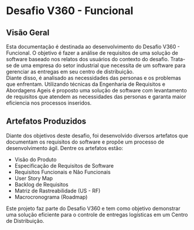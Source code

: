 # Desafio V360 - Funcional

## Visão Geral
Esta documentação é destinada ao desenvolvimento do Desafio V360 - Funcional. O objetivo é fazer a análise de requisitos de uma solução de software baseado nos relatos dos usuários do contexto do desafio. Trata-se de uma empresa do setor industrial que necessita de um software para gerenciar as entregas em seu centro de distribuição. </br>
Diante disso, é analisado as necessidades das personas e os problemas que enfrentam. Utilizando técnicas da Engenharia de Requisitos e Abordagens Ageis é proposto uma solução de software com levantamento de requisitos que atendem as necessidades das personas e garanta maior eficiencia nos processos inseridos.

## Artefatos Produzidos
Diante dos objetivos deste desafio, foi desenvolvido diversos artefatos que documentam os requisitos do software e propõe um processo de desenvolvimento ágil. Dentre os artefatos estão:

- Visão do Produto
- Especificação de Requisitos de Software
- Requisitos Funcionais e Não Funcionais
- User Story Map
- Backlog de Requisitos
- Matriz de Rastreabilidade (US - RF)
- Macrocronograma (Roadmap)

Este projeto faz parte do Desafio V360 e tem como objetivo demonstrar uma solução eficiente para o controle de entregas logísticas em um Centro de Distribuição.

</br>
</br>
</br>